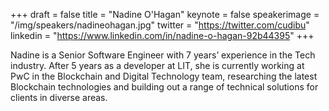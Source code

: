 +++
draft = false
title = "Nadine O'Hagan"
keynote = false
speakerimage = "/img/speakers/nadineohagan.jpg"
twitter = "https://twitter.com/cudibu"
linkedin = "https://www.linkedin.com/in/nadine-o-hagan-92b44395"
+++

Nadine is a Senior Software Engineer with 7 years’ experience in the Tech industry. After 5 years as a developer at LIT, she is currently working at PwC in the Blockchain and Digital Technology team, researching the latest Blockchain technologies and building out a range of technical solutions for clients in diverse areas.